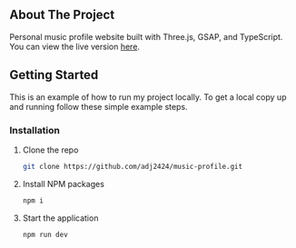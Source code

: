 ## About The Project

Personal music profile website built with Three.js, GSAP, and TypeScript.
You can view the live version [here](https://music-profile-three.vercel.app/).

## Getting Started

This is an example of how to run my project locally.
To get a local copy up and running follow these simple example steps.

### Installation

1. Clone the repo
   ```sh
   git clone https://github.com/adj2424/music-profile.git
   ```
2. Install NPM packages
   ```sh
   npm i
   ```
3. Start the application
   ```sh
   npm run dev
   ```
